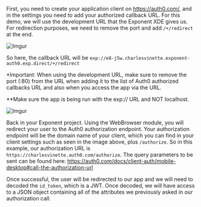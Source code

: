 First, you need to create your application client on https://auth0.com/, and in the settings you need to add your authorized callback URL. For this demo, we will use the development URL that the
Exponent XDE gives us. For redirection purposes, we need to remove the port and add ```/+/redirect```
at the end.

![Imgur](http://i.imgur.com/PzH19e5.png)

So here, the callback URL will be ```exp://e8-j5w.charlesvinette.exponent-auth0.exp.direct/+/redirect```

*Important: When using the development URL, make sure to remove the port (:80) from the URL when adding it to the list of Auth0 authorized callbacks URL and also when you access the app via the URL.

**Make sure the app is being run with the exp:// URL and NOT localhost.

![Imgur](http://i.imgur.com/X02h0Vt.png)

Back in your Exponent project. Using the WebBrowser module, you will redirect your user to the Auth0 authorization endpoint. Your authorization endpoint will be the domain name of your client, which you can find in your client settings such as seen in the image above, plus ```/authorize```. So in this example, our authorization URL is ```https://charlesvinette.auth0.com/authorize```. The query parameters to be sent can be found here: https://auth0.com/docs/client-auth/mobile-desktop#call-the-authorization-url


Once successful, the user will be redirected to our app and we will need to decoded the ```id_token```, which is a JWT. Once decoded, we will have access to a JSON object containing all of the attributes we previously asked in our authorization call.

